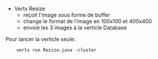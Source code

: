 - Vertx Resize
  - reçoit l'image sous forme de buffer
  - change le format de l'image en 100x100 et 400x400
  - envoie les 3 images à la verticle Database
					     
Pour lancer la verticle seule:

		vertx run Resize.java -cluster
					
